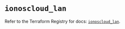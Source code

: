 # `ionoscloud_lan`

Refer to the Terraform Registry for docs: [`ionoscloud_lan`](https://registry.terraform.io/providers/ionos-cloud/ionoscloud/6.4.17/docs/resources/lan).
